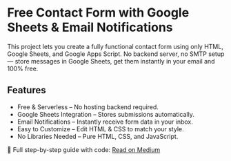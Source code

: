 # Free Contact Form with Google Sheets & Email Notifications

This project lets you create a fully functional contact form using only HTML, Google Sheets, and Google Apps Script.
No backend server, no SMTP setup — store messages in Google Sheets, get them instantly in your email and 100% free.

## Features

- Free & Serverless – No hosting backend required.
- Google Sheets Integration – Stores submissions automatically.
- Email Notifications – Instantly receive form data in your inbox.
- Easy to Customize – Edit HTML & CSS to match your style.
- No Libraries Needed – Pure HTML, CSS, and JavaScript.

📖 Full step-by-step guide with code: [Read on Medium](https://medium.com/)
